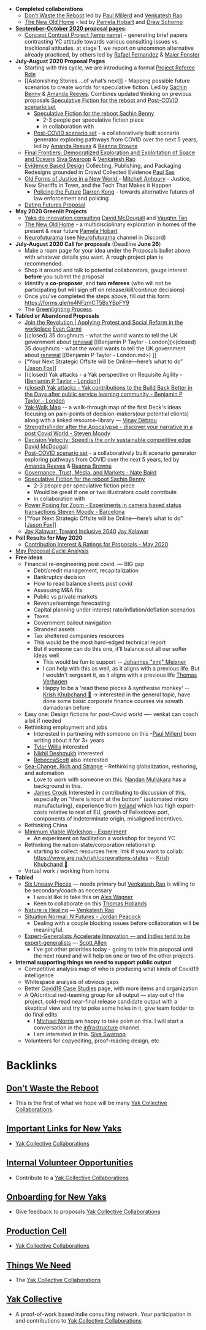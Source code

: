 - **Completed collaborations**
    - [Don’t Waste the Reboot](<Don’t Waste the Reboot.md>) led by [Paul Millerd](<Paul Millerd.md>) and [Venkatesh Rao](<Venkatesh Rao.md>)
    - [The New Old Home](<The New Old Home.md>) - led by  [Pamela Hobart](<Pamela Hobart.md>) and [Drew Schorno](<Drew Schorno.md>)
- **[September-October 2020 proposal pages](<September-October 2020 proposal pages.md>):**
    - [Concept Contrast Project (temp name)](<Concept Contrast Project (temp name).md>) - generating brief papers contrasting YC attitude towards various consulting issues vs. traditional attitudes. at stage 1, we report on uncommon alternative already practiced, by others led by [Rafael Fernandez](<Rafael Fernandez.md>) & [Maier Fenster](<Maier Fenster.md>)
- **July-August 2020 Proposal Pages**
    - Starting with this cycle, we are introducing a formal [Project Referee Role](<Project Referee Role.md>)
    - [[Astonishing Stories
...of what’s next]] - Mapping possible future scenarios to create worlds for speculative fiction. Led by [Sachin Benny](<Sachin Benny.md>) & [Amanda Reeves](<Amanda Reeves.md>). Combines updated thinking on previous proposals [Speculative Fiction for the reboot ](<Speculative Fiction for the reboot .md>) and [Post-COVID scenario set](<Post-COVID scenario set.md>)
        - [Speculative Fiction for the reboot ](<Speculative Fiction for the reboot .md>) [Sachin Benny](<Sachin Benny.md>)
            - 2-3 people per speculative fiction piece
            - in collaboration with
        - [Post-COVID scenario set](<Post-COVID scenario set.md>) - a collaboratively built scenario generator exploring pathways from COVID over the next 5 years, led by [Amanda Reeves](<Amanda Reeves.md>) & [Reanna Browne](<Reanna Browne.md>)
    - [Final Frontiers: Democratized Exploration and Exploitation of Space and Oceans](<Final Frontiers: Democratized Exploration and Exploitation of Space and Oceans.md>) [Siva Swaroop](<Siva Swaroop.md>) & [Venkatesh Rao](<Venkatesh Rao.md>) 
    - [Evidence Based Design](<Evidence Based Design.md>) Collecting, Publishing, and Packaging Redesigns grounded in Crowd Collected Evidence [Paul Sas](<Paul Sas.md>)
    - [Old Forms of Justice in a New World ](<Old Forms of Justice in a New World .md>) - [Mitchell Anhoury](<Mitchell Anhoury.md>) - Justice, New Sheriffs in Town, and the Tech That Makes it Happen
        - [Policing the Future](<Policing the Future.md>) [Darren Kong](<Darren Kong.md>) - towards alternative futures of law enforcement and policing
    - [Dating Futures Proposal](<Dating Futures Proposal.md>)
- **May 2020 Greenlit Projects**
    - [Yaks do innovation consulting](<Yaks do innovation consulting.md>) [David McDougall](<David McDougall.md>) and [Vaughn Tan](<Vaughn Tan.md>) 
    - [The New Old Home](<The New Old Home.md>) - a multidisciplinary exploration in homes of the present & near future  [Pamela Hobart](<Pamela Hobart.md>)
    - [Neurofuturama](<Neurofuturama.md>) (see [Neurofuturama](<Neurofuturama.md>) channel in Discord)
- **July-August 2020 Call for proposals** (Deadline **June 26**)
    - Make a roam page for your idea under the Proposals bullet above with whatever details you want. A rough project plan is recommended.
    - Shop it around and talk to potential collaborators, gauge interest **before** you submit the proposal
    - Identify a **co-proposer**, and **two referees** (who will not be participating but will sign off on release/kill/continue decisions)
    - Once you've completed the steps above, fill out this form: https://forms.gle/m4NFzmCT5BxYBpFY9
    - The [Greenlighting Process](<Greenlighting Process.md>)
- **Tabled or Abandoned Proposals** 
    - [Join the Revolution | Applying Protest and Social Reform in the workplace](<Join the Revolution | Applying Protest and Social Reform in the workplace.md>) [Evan Carmi](<Evan Carmi.md>)
    - [(closed) 35 doughnuts - what the world wants to tell the UK government about [renewal](<renewal.md>) [[Benjamin P Taylor - London](<(closed) 35 doughnuts - what the world wants to tell the UK government about [renewal](<renewal.md>) [[Benjamin P Taylor - London.md>) ]]
    - [“Your Next Strategic Offsite will be Online—here’s what to do” [[Jason Fox](<“Your Next Strategic Offsite will be Online—here’s what to do” [[Jason Fox.md>)]]
    - [(closed) Yak attacks - a Yak perspective on Requisite Agility - [[Benjamin P Taylor - London](<(closed) Yak attacks - a Yak perspective on Requisite Agility - [[Benjamin P Taylor - London.md>)]]
    - [(closed) Yak attacks - Yak contributions to the Build Back Better in the Days after public service learning community - Benjamin P Taylor - London](<(closed) Yak attacks - Yak contributions to the Build Back Better in the Days after public service learning community - Benjamin P Taylor - London.md>)
    - [Yak-Walk Map](<Yak-Walk Map.md>) -- a walk-through map of the first Deck's ideas focusing on pain-points of decision-makers(our potential clients) along with a linked resource-library  — [Vinay Débrou](<Vinay Débrou.md>) 
    - [Strengthsfinder after the Apocalypse - discover your narrative in a post Covid World - Steven Moody](<Strengthsfinder after the Apocalypse - discover your narrative in a post Covid World - Steven Moody.md>)
    - [Decision Velocity: Speed is the only sustainable competitive edge](<Decision Velocity: Speed is the only sustainable competitive edge.md>) [David McDougall](<David McDougall.md>)
    - [Post-COVID scenario set](<Post-COVID scenario set.md>) - a collaboratively built scenario generator exploring pathways from COVID over the next 5 years, led by [Amanda Reeves](<Amanda Reeves.md>) & [Reanna Browne](<Reanna Browne.md>)
    - [Governance, Trust, Media, and Markets - Nate Baird](<Governance, Trust, Media, and Markets - Nate Baird.md>)
    - [Speculative Fiction for the reboot ](<Speculative Fiction for the reboot .md>) [Sachin Benny](<Sachin Benny.md>)
        - 2-3 people per speculative fiction piece
        - Would be great if one or two illustrators could contribute 
        - in collaboration with
    - [Power Posing for Zoom - Experiments in camera based status transactions ](<Power Posing for Zoom - Experiments in camera based status transactions .md>) [Steven Moody - Barcelona](<Steven Moody - Barcelona.md>)
    - [“Your Next Strategic Offsite will be Online—here’s what to do” [[Jason Fox](<“Your Next Strategic Offsite will be Online—here’s what to do” [[Jason Fox.md>)]]
    - [Jay Kalawar: Toward Inclusive 2040](<Jay Kalawar: Toward Inclusive 2040.md>) [Jay Kalawar](<Jay Kalawar.md>)
- **Poll Results for May 2020**
    - [Contribution Interest & Ratings for Proposals - May 2020](<Contribution Interest & Ratings for Proposals - May 2020.md>)
- [May Proposal Cycle Analysis](<May Proposal Cycle Analysis.md>)
- **Free ideas**
    - Financial re-engineering post covid. — BIG gap
        - Debt/credit management, recapitalization
        - Bankruptcy decision
        - How to read balance sheets post covid
        - Assessing M&A fits
        - Public vs private markets
        - Revenue/earnings forecasting
        - Capital planning under interest rate/inflation/deflation scenarios
        - Taxes
        - Government bailout navigation
        - Stranded assets
        - Tax sheltered companies resources
        - This would be the most hard-edged technical report
        - But if someone can do this one, it’ll balance out all our softer ideas well
            - This would be fun to support -- [Johannes "xmj" Meixner](<Johannes "xmj" Meixner.md>)
            - I can help with this as well, as it aligns with a previous life. But I wouldn't sergeant it, as it aligns with a previous life [Thomas Verhagen](<Thomas Verhagen.md>)
            - Happy to be a 'read these pieces & synthesise monkey' -- [Krish Khubchand 🎈](<Krish Khubchand 🎈.md>) -> interested in the general topic, have done some basic corporate finance courses via aswath damadoran before
    - Easy one: Design fictions for post-Covid world —- venkat can coach a bit if needed 
    - Rethinking employment and jobs
        - Interested in partnering with someone on this -[Paul Millerd](<Paul Millerd.md>) been writing about it for 3+ years
        - [Tyler Willis](<Tyler Willis.md>) interested
        - [Nikhil Deshmukh](<Nikhil Deshmukh.md>) interested
        - [RebeccaScott](<RebeccaScott.md>) also interested
    - [Sea-Change, Rich and Strange](<Sea-Change, Rich and Strange.md>) - Rethinking globalization, reshoring, and automation
        - Love to work with someone on this. [Nandan Mullakara](<Nandan Mullakara.md>) has a background in this.
        - [James Crook](<James Crook.md>) Interested in contributing to discussion of this, especially on "there is room at the bottom" (automated micro manufacturing), experience from [Ireland](<Ireland.md>) which has high export-costs relative to rest of EU, growth of Felixstowe port, components of indeterminate origin, misaligned incentives. 
    - Rethinking China
    - [Minimum Viable Workshop  - Experiment](<Minimum Viable Workshop  - Experiment.md>)
        - An experiment on facilitation a workshop for beyond YC
    - Rethinking the nation-state/corporation relationship
        - starting to collect resources here, lmk if you want to collab: https://www.are.na/krish/corporations-states -- [Krish Khubchand 🎈](<Krish Khubchand 🎈.md>)
    - Virtual work / working from home
- **Tabled**
    - [Six Uneasy Pieces](<Six Uneasy Pieces.md>) — needs primary but [Venkatesh Rao](<Venkatesh Rao.md>) is willing to be secondary/coach as necessary
        - I would like to take this on [Alex Wagner](<Alex Wagner.md>)
        - Keen to collaborate on this [Thomas Hollands](<Thomas Hollands.md>)
    - [Nature is Healing](<Nature is Healing.md>) — [Venkatesh Rao](<Venkatesh Rao.md>)
    - [Situation Normal: N Futures - Jordan Peacock](<Situation Normal: N Futures - Jordan Peacock.md>)
        - Dealing with a couple blocking issues before collaboration will be meaningful.
    - [Expert-Generalists Accelerate Innovation — and Indies tend to be expert-generalists](<Expert-Generalists Accelerate Innovation — and Indies tend to be expert-generalists.md>) — [Scott Allen](<Scott Allen.md>)
        - I've got other priorities today - going to table this proposal until the next round and will help on one or two of the other projects.
- **Internal supporting things we need to support public output**
    - Competitive analysis map of who is producing what kinds of Covid19 intelligence
    - Whitespace analysis of obvious gaps
    - Better [Covid19 Case Studies](<Covid19 Case Studies.md>) page, with more items and organization
    - A QA/critical red-teaming group for all output — stay out of the project, cold-read near-final release candidate output with a skeptical view and try to poke some holes in it, give team fodder to do final edits
        - I [Michael Norris](<Michael Norris.md>) am happy to take point on this. I will start a conversation in the [infrastructure](<infrastructure.md>) channel.  
        - I am interested in this. [Siva Swaroop](<Siva Swaroop.md>)
    - Volunteers for copyediting, proof-reading design, etc

# Backlinks
## [Don’t Waste the Reboot](<Don’t Waste the Reboot.md>)
- This is the first of what we hope will be many [Yak Collective Collaborations](<Yak Collective Collaborations.md>).

## [Important Links for New Yaks](<Important Links for New Yaks.md>)
- [Yak Collective Collaborations](<Yak Collective Collaborations.md>)

## [Internal Volunteer Opportunities](<Internal Volunteer Opportunities.md>)
- Contribute to a [Yak Collective Collaborations](<Yak Collective Collaborations.md>)

## [Onboarding for New Yaks](<Onboarding for New Yaks.md>)
- Give feedback to proposals [Yak Collective Collaborations](<Yak Collective Collaborations.md>)

## [Production Cell](<Production Cell.md>)
- [Yak Collective Collaborations](<Yak Collective Collaborations.md>)

## [Things We Need](<Things We Need.md>)
- The [Yak Collective Collaborations](<Yak Collective Collaborations.md>)

## [Yak Collective](<Yak Collective.md>)
- A proof-of-work based indie consulting network. Your participation in and contributions to [Yak Collective Collaborations](<Yak Collective Collaborations.md>)

